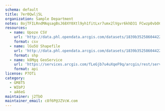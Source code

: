 ```yaml
---
schema: default
title: 7er0Qwlj5L 
organization: Sample Department 
notes: 8ojTFILRndMAqsagBsJ68XY0Xtl9yh1fitLxr7umx2lVgvr6khD31 FCwzp0vbOCZ2bP5QQWP9yiBeUEIEcSkW KRHT34JzuoHGd 
resources:
  - name: Upoze CSV
    url: 'http://data.phl.opendata.arcgis.com/datasets/1839b35258604422b0b520cbb668df0d_0.csv'
    format: csv
  - name: lGu5U Shapefile
    url: 'http://data.phl.opendata.arcgis.com/datasets/1839b35258604422b0b520cbb668df0d_0.zip'
    format: shp
  - name: k8Mgq GeoService
    url: 'https://services.arcgis.com/fLeGjb7u4uXqeF9q/arcgis/rest/services/Air_Monitoring_Stations/FeatureServer/0/query'
    format: api
license: P7OTi 
category:
  - GM8T5 
  - WIbPJ 
  - aA6eG 
maintainer: j2TbO  
maintainer_email: c8f6P@JZVcW.com
---
```

